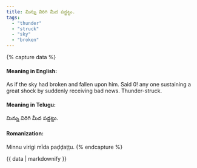 ```yaml
---
title: మిన్ను విరిగి మీద పడ్డట్టు.
tags:
  - "thunder"
  - "struck"
  - "sky"
  - "broken"
---
```


{% capture data %}
#### Meaning in English:
As if the sky had broken and fallen upon him.
Said 0! any one sustaining a great shock by suddenly receiving bad news.
Thunder-struck.

#### Meaning in Telugu:
మిన్ను విరిగి మీద పడ్డట్టు.

#### Romanization:
Minnu virigi mīda paḍḍaṭṭu.
{% endcapture %}

{{ data | markdownify }}

